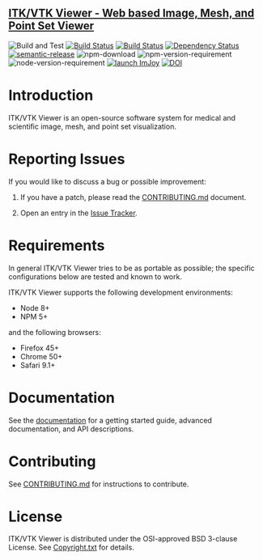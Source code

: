## [ITK/VTK Viewer - Web based Image, Mesh, and Point Set Viewer](http://kitware.github.io/itk-vtk-viewer/)

![Build and Test](https://github.com/Kitware/itk-vtk-viewer/workflows/Build%20and%20Test/badge.svg)
[![Build Status](https://dev.azure.com/Kitware/itk-vtk-viewer/_apis/build/status/Kitware.itk-vtk-viewer?branchName=master)](https://dev.azure.com/Kitware/itk-vtk-viewer/_build/latest?definitionId=1&branchName=master)
[![Build Status](https://travis-ci.org/Kitware/itk-vtk-viewer.svg)](https://travis-ci.org/Kitware/itk-vtk-viewer)
[![Dependency Status](https://david-dm.org/kitware/itk-vtk-viewer.svg)](https://david-dm.org/kitware/itk-vtk-viewer)
[![semantic-release](https://img.shields.io/badge/%20%20%F0%9F%93%A6%F0%9F%9A%80-semantic--release-e10079.svg)](https://github.com/semantic-release/semantic-release)
![npm-download](https://img.shields.io/npm/dm/itk-vtk-viewer.svg)
![npm-version-requirement](https://img.shields.io/badge/npm->=5.0.0-brightgreen.svg)
![node-version-requirement](https://img.shields.io/badge/node->=8.0.0-brightgreen.svg)
[![launch ImJoy](https://imjoy.io/static/badge/launch-imjoy-badge.svg)](http://imjoy.io/#/app?plugin=https://kitware.github.io/itk-vtk-viewer/app/)
[![DOI](https://zenodo.org/badge/92198432.svg)](https://zenodo.org/badge/latestdoi/92198432)

Introduction
============

ITK/VTK Viewer is an open-source software system for medical and
scientific image, mesh, and point set visualization.

Reporting Issues
=================

If you would like to discuss a bug or possible improvement:

1. If you have a patch, please read the [CONTRIBUTING.md][] document.

2. Open an entry in the [Issue Tracker][].

[CONTRIBUTING.md]: CONTRIBUTING.md
[Issue Tracker]: https://github.com/Kitware/itk-vtk-viewer/issues

Requirements
============

In general ITK/VTK Viewer tries to be as portable as possible; the specific configurations below are tested and known to work.

ITK/VTK Viewer supports the following development environments:

- Node 8+
- NPM 5+

and the following browsers:

- Firefox 45+
- Chrome 50+
- Safari 9.1+

Documentation
=============

See the [documentation](https://kitware.github.io/itk-vtk-viewer) for a
getting started guide, advanced documentation, and API descriptions.

Contributing
============

See [CONTRIBUTING.md](CONTRIBUTING.md) for instructions to contribute.

License
=======

ITK/VTK Viewer is distributed under the OSI-approved BSD 3-clause License.
See [Copyright.txt][] for details.

[Copyright.txt]: Copyright.txt
